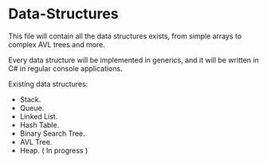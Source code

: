 # Data-Structures
This file will contain all the data structures exists, from simple arrays to complex AVL trees and more.

Every data structure will be implemented in generics, and it will be written in C# in regular console applications.

Existing data structures:

 - Stack.
 - Queue.
 - Linked List.
 - Hash Table.
 - Binary Search Tree.
 - AVL Tree.
 - Heap. ( In progress )